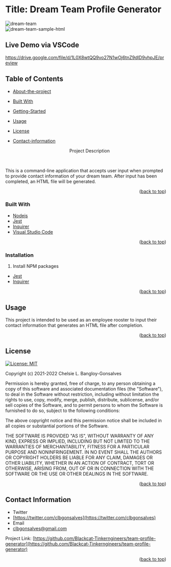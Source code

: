 <div id="top"></div>

# Title: Dream Team Profile Generator

![dream-team](https://user-images.githubusercontent.com/88634637/149704610-f3c660fb-c29a-4991-bbc4-e720df10939a.png)
<br>
![dream-team-sample-html](https://user-images.githubusercontent.com/88634637/149704621-ec005727-cc48-4973-b597-c0a8994e4334.png)
<br>

## Live Demo via VSCode
https://drive.google.com/file/d/1L0X8wtQQ9vo27N1wOj6tnZ9dID9vhpJE/preview



## Table of Contents

* [About-the-project](#About-The-Project)
* [Built With](#Built-With)
* [Getting-Started](#Getting-Started)
* [Usage](#Usage)
* [License](#License)
* [Contact-information](#Contact-Information)


  <p align="center"> Project Description</p>
    <br />
    <div align="center">
</div>

This is a command-line application that accepts user input when prompted to provide contact information of your dream team. 
After input has been completed, an HTML file will be generated. 


<p align="right">(<a href="#top">back to top</a>)</p>

### Built With

* [Nodejs](https://nodejs.org/en/)
* [Jest](https://www.npmjs.com/package/jest)
* [Inquirer](https://www.npmjs.com/package/inquirer)
* [Visual Studio Code](https://code.visualstudio.com/)


<p align="right">(<a href="#top">back to top</a>)</p>



<!-- GETTING STARTED -->


### Installation

1. Install NPM packages
* [Jest](https://www.npmjs.com/package/jest)
* [Inquirer](https://www.npmjs.com/package/inquirer)


<p align="right">(<a href="#top">back to top</a>)</p>



<!-- USAGE EXAMPLES -->
## Usage

This project is intended to be used as an employee rooster to input their contact information that generates an HTML file after completion. 


<p align="right">(<a href="#top">back to top</a>)</p>

<!-- LICENSE -->
## License
[![License: MIT](https://img.shields.io/badge/License-MIT-yellow.svg)](https://opensource.org/licenses/MIT)

Copyright (c) 2021-2022 Chelsie L. Bangloy-Gonsalves

Permission is hereby granted, free of charge, to any person obtaining
a copy of this software and associated documentation files (the
"Software"), to deal in the Software without restriction, including
without limitation the rights to use, copy, modify, merge, publish,
distribute, sublicense, and/or sell copies of the Software, and to
permit persons to whom the Software is furnished to do so, subject to
the following conditions:

The above copyright notice and this permission notice shall be
included in all copies or substantial portions of the Software.

THE SOFTWARE IS PROVIDED "AS IS", WITHOUT WARRANTY OF ANY KIND,
EXPRESS OR IMPLIED, INCLUDING BUT NOT LIMITED TO THE WARRANTIES OF
MERCHANTABILITY, FITNESS FOR A PARTICULAR PURPOSE AND
NONINFRINGEMENT. IN NO EVENT SHALL THE AUTHORS OR COPYRIGHT HOLDERS BE
LIABLE FOR ANY CLAIM, DAMAGES OR OTHER LIABILITY, WHETHER IN AN ACTION
OF CONTRACT, TORT OR OTHERWISE, ARISING FROM, OUT OF OR IN CONNECTION
WITH THE SOFTWARE OR THE USE OR OTHER DEALINGS IN THE SOFTWARE.

<p align="right">(<a href="#top">back to top</a>)</p>



<!-- CONTACT -->
## Contact Information

* Twitter
* [https://twitter.com/clbgonsalves](https://twitter.com/clbgonsalves) 
* Email
* [clbgonsalves@gmail.com](clbgonsalves@gmail.com)

Project Link: [https://github.com/Blackcat-Tinkerngineers/team-profile-generator](https://github.com/Blackcat-Tinkerngineers/team-profile-generator)

<p align="right">(<a href="#top">back to top</a>)</p>
